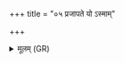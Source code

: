 +++
title = "०५ प्रजापते यो ऽस्माम्"

+++
<details><summary>मूलम् (GR)</summary>

+++(PSK 20.27.5)+++प्रजापते यो ऽस्माꣳ आदृश्- +++(ādṛśā)+++  
-आग्निं तिष्ठत्य् अन्तरा ।  
तं मृत्यवे प्र यच्छामि  
स रुद्रस्यास्त्व् आखणः ॥
</details>
